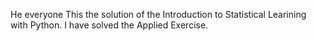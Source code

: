 He everyone This the solution of the Introduction to Statistical Learining with Python. I have solved the Applied Exercise.
